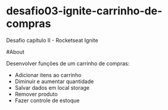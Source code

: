 # desafio03-ignite-carrinho-de-compras

Desafio capítulo II - Rocketseat Ignite

#About

Desenvolver funções de um carrinho de compras: 
 - Adicionar itens ao carrinho
 - Diminuir e aumentar quantidade 
 - Salvar dados em local storage
 - Remover produto
 - Fazer controle de estoque

